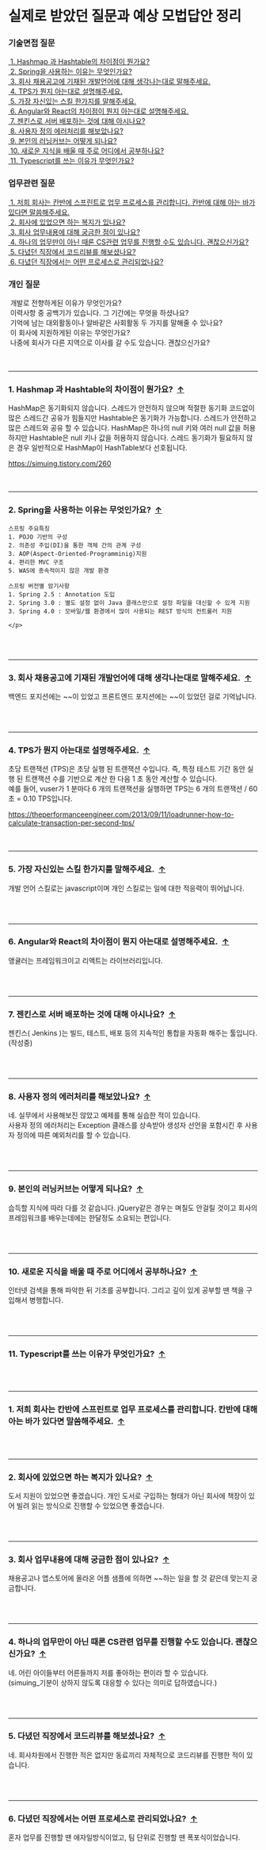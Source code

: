 
<div id="top"><h1>실제로 받았던 질문과 예상 모법답안 정리</h1></div>
<div>
    <h3>기술면접 질문</h3>
    <div><a href="#stack_q1">&nbsp;1. Hashmap 과 Hashtable의 차이점이 뭔가요?</a></div>
    <div><a href="#stack_q2">&nbsp;2. Spring을 사용하는 이유는 무엇인가요?</a></div>
    <div><a href="#stack_q3">&nbsp;3. 회사 채용공고에 기재된 개발언어에 대해 생각나는대로 말해주세요.</a></div>
    <div><a href="#stack_q4">&nbsp;4. TPS가 뭔지 아는대로 설명해주세요.</a></div>
    <div><a href="#stack_q5">&nbsp;5. 가장 자신있는 스킬 한가지를 말해주세요.</a></div>
    <div><a href="#stack_q6">&nbsp;6. Angular와 React의 차이점이 뭔지 아는대로 설명해주세요.</a></div>
    <div><a href="#stack_q7">&nbsp;7. 젠킨스로 서버 배포하는 것에 대해 아시나요?</a></div>
    <div><a href="#stack_q8">&nbsp;8. 사용자 정의 에러처리를 해보았나요?</a></div>
    <div><a href="#stack_q9">&nbsp;9. 본인의 러닝커브는 어떻게 되나요?</a></div>
    <div><a href="#stack_q10">&nbsp;10. 새로운 지식을 배울 때 주로 어디에서 공부하나요?</a></div>
    <div><a href="#stack_q11">&nbsp;11. Typescript를 쓰는 이유가 무엇인가요?</a></div>
</div>
<div>
    <h3>업무관련 질문</h3>
    <div><a href="#work_q1">&nbsp;1. 저희 회사는 칸반에 스프린트로 업무 프로세스를 관리합니다. 칸반에 대해 아는 바가 있다면 말씀해주세요.</a></div>
    <div><a href="#work_q2">&nbsp;2. 회사에 있었으면 하는 복지가 있나요?</a></div>
    <div><a href="#work_q3">&nbsp;3. 회사 업무내용에 대해 궁금한 점이 있나요?</a></div>
    <div><a href="#work_q4">&nbsp;4. 하나의 업무만이 아닌 때론 CS관련 업무를 진행할 수도 있습니다. 괜찮으신가요?</a></div>
    <div><a href="#work_q5">&nbsp;5. 다녔던 직장에서 코드리뷰를 해보셨나요?</a></div>
    <div><a href="#work_q6">&nbsp;6. 다녔던 직장에서는 어떤 프로세스로 관리되었나요?</a></div>
</div>
<div>
    <h3>개인 질문&nbsp;</h3>
    <div>&nbsp;개발로 전향하게된 이유가 무엇인가요?</div>
    <div>&nbsp;이력사항 중 공백기가 있습니다. 그 기간에는 무엇을 하셨나요?</div>
    <div>&nbsp;기억에 남는 대외활동이나 알바같은 사회활동 두 가지를 말해줄 수 있나요?</div>
    <div>&nbsp;이 회사에 지원하게된 이유는 무엇인가요?</div>
    <div>&nbsp;나중에 회사가 다른 지역으로 이사를 갈 수도 있습니다. 괜찮으신가요?</div>
</div>

<!-- ==================== ==================== 자료구조 질문 ==================== ==================== -->
<div><br><br></div><hr id="stack_q1">
<div>
    <h3>1. Hashmap 과 Hashtable의 차이점이 뭔가요?&nbsp;&nbsp;<a href="#top">↑</a></h3>
    <p>HashMap은 동기화되지 않습니다. 스레드가 안전하지 않으며 적절한 동기화 코드없이 많은 스레드간 공유가 힘들지만 Hashtable은 동기화가 가능합니다. 스레드가 안전하고 많은 스레드와 공유 할 수 있습니다. HashMap은 하나의 null 키와 여러 null 값을 허용하지만 Hashtable은 null 키나 값을 허용하지 않습니다. 스레드 동기화가 필요하지 않은 경우 일반적으로 HashMap이 HashTable보다 선호됩니다.</p>
    <a href="https://simuing.tistory.com/260">https://simuing.tistory.com/260</a>
</div>

<div><br><br></div><hr id="stack_q2">
<div>
    <h3>2. Spring을 사용하는 이유는 무엇인가요?&nbsp;&nbsp;<a href="#top">↑</a></h3>
    <p>
        
    스프링 주요특징
    1. POJO 기반의 구성
    2. 의존성 주입(DI)을 통한 객체 간의 관계 구성
    3. AOP(Aspect-Oriented-Programminig)지원
    4. 편리한 MVC 구조
    5. WAS에 종속적이지 않은 개발 환경

    스프링 버전별 암기사항
    1. Spring 2.5 : Annotation 도입
    2. Spring 3.0 : 별도 설정 없이 Java 클래스만으로 설정 파일을 대신할 수 있게 지원
    3. Spring 4.0 : 모바일/웹 환경에서 많이 사용되는 REST 방식의 컨트롤러 지원
    
    </p>
</div>

<div><br><br></div><hr id="stack_q3">
<div>
    <h3>3. 회사 채용공고에 기재된 개발언어에 대해 생각나는대로 말해주세요.&nbsp;&nbsp;<a href="#top">↑</a></h3>
    <p>백엔드 포지션에는 ~~이 있었고 프론트엔드 포지션에는 ~~이 있었던 걸로 기억납니다.</p>
</div>

<div><br><br></div><hr id="stack_q4">
<div>
    <h3>4. TPS가 뭔지 아는대로 설명해주세요.&nbsp;&nbsp;<a href="#top">↑</a></h3>
    <p>초당 트랜잭션 (TPS)은 초당 실행 된 트랜잭션 수입니다. 즉, 특정 테스트 기간 동안 실행 된 트랜잭션 수를 기반으로 계산 한 다음 1 초 동안 계산할 수 있습니다.</br>예를 들어, vuser가 1 분마다 6 개의 트랜잭션을 실행하면 TPS는 6 개의 트랜잭션 / 60 초 = 0.10 TPS입니다.</p>
    <a href="https://theperformanceengineer.com/2013/09/11/loadrunner-how-to-calculate-transaction-per-second-tps/">https://theperformanceengineer.com/2013/09/11/loadrunner-how-to-calculate-transaction-per-second-tps/</a>
</div>

<div><br><br></div><hr id="stack_q5">
<div>
    <h3>5. 가장 자신있는 스킬 한가지를 말해주세요.&nbsp;&nbsp;<a href="#top">↑</a></h3>
    <p>개발 언어 스킬로는 javascript이며 개인 스킬로는 일에 대한 적응력이 뛰어납니다.</p>
</div>

<div><br><br></div><hr id="stack_q6">
<div>
    <h3>6. Angular와 React의 차이점이 뭔지 아는대로 설명해주세요.&nbsp;&nbsp;<a href="#top">↑</a></h3>
    <p>앵귤러는 프레임워크이고 리액트는 라이브러리입니다.</p>
</div>

<div><br><br></div><hr id="stack_q7">
<div>
    <h3>7. 젠킨스로 서버 배포하는 것에 대해 아시나요?&nbsp;&nbsp;<a href="#top">↑</a></h3>
    <p>젠킨스( Jenkins )는 빌드, 테스트, 배포 등의 지속적인 통합을 자동화 해주는 툴입니다. (작성중)</p>
</div>

<div><br><br></div><hr id="stack_q8">
<div>
    <h3>8. 사용자 정의 에러처리를 해보았나요?&nbsp;&nbsp;<a href="#top">↑</a></h3>
    <p>네. 실무에서 사용해보진 않았고 예제를 통해 실습한 적이 있습니다.<br/>사용자 정의 에러처리는 Exception 클래스를 상속받아 생성자 선언을 포함시킨 후 사용자 정의에 따른 예외처리를 할 수 있습니다.</p>
</div>

<div><br><br></div><hr id="stack_q9">
<div>
    <h3>9. 본인의 러닝커브는 어떻게 되나요?&nbsp;&nbsp;<a href="#top">↑</a></h3>
    <p>습득할 지식에 따라 다를 것 같습니다. jQuery같은 경우는 며칠도 안걸릴 것이고 회사의 프레임워크를 배우는데에는 한달정도 소요되는 편입니다.</p>
</div>

<div><br><br></div><hr id="stack_q10">
<div>
    <h3>10. 새로운 지식을 배울 때 주로 어디에서 공부하나요?&nbsp;&nbsp;<a href="#top">↑</a></h3>
    <p>인터넷 검색을 통해 파악한 뒤 기초를 공부합니다. 그리고 깊이 있게 공부할 땐 책을 구입해서 병행합니다.</p>
</div>

<div><br><br></div><hr id="stack_q11">
<div>
    <h3>11. Typescript를 쓰는 이유가 무엇인가요?&nbsp;&nbsp;<a href="#top">↑</a></h3>
    <p></p>
</div>

<!-- ==================== ==================== 업무관련 질문 ==================== ==================== -->
<div><br><br></div><hr id="work_q1">
<div>
    <h3>1. 저희 회사는 칸반에 스프린트로 업무 프로세스를 관리합니다. 칸반에 대해 아는 바가 있다면 말씀해주세요.&nbsp;&nbsp;<a href="#top">↑</a></h3>
    <p></p>
</div>

<div><br><br></div><hr id="work_q2">
<div>
    <h3>2. 회사에 있었으면 하는 복지가 있나요?&nbsp;&nbsp;<a href="#top">↑</a></h3>
    <p>도서 지원이 있었으면 좋겠습니다. 개인 도서로 구입하는 형태가 아닌 회사에 책장이 있어 빌려 읽는 방식으로 진행할 수 있었으면 좋겠습니다.</p>
</div>

<div><br><br></div><hr id="work_q3">
<div>
    <h3>3. 회사 업무내용에 대해 궁금한 점이 있나요?&nbsp;&nbsp;<a href="#top">↑</a></h3>
    <p>채용공고나 앱스토어에 올라온 어플 샘플에 의하면 ~~하는 일을 할 것 같은데 맞는지 궁금합니다.</p>
</div>

<div><br><br></div><hr id="work_q4">
<div>
    <h3>4. 하나의 업무만이 아닌 때론 CS관련 업무를 진행할 수도 있습니다. 괜찮으신가요?&nbsp;&nbsp;<a href="#top">↑</a></h3>
    <p>네. 어린 아이들부터 어른들까지 저를 좋아하는 편이라 할 수 있습니다.<br/>
        (simuing_기분이 상하지 않도록 대응할 수 있다는 의미로 답하였습니다.)</p>
</div>

<div><br><br></div><hr id="work_q5">
<div>
    <h3>5. 다녔던 직장에서 코드리뷰를 해보셨나요?&nbsp;&nbsp;<a href="#top">↑</a></h3>
    <p>네. 회사차원에서 진행한 적은 없지만 동료끼리 자체적으로 코드리뷰를 진행한 적이 있습니다.</p>
</div>

<div><br><br></div><hr id="work_q6">
<div>
    <h3>6. 다녔던 직장에서는 어떤 프로세스로 관리되었나요?&nbsp;&nbsp;<a href="#top">↑</a></h3>
    <p>혼자 업무를 진행할 땐 애자일방식이었고, 팀 단위로 진행할 땐 폭포식이었습니다.</p>
</div>

